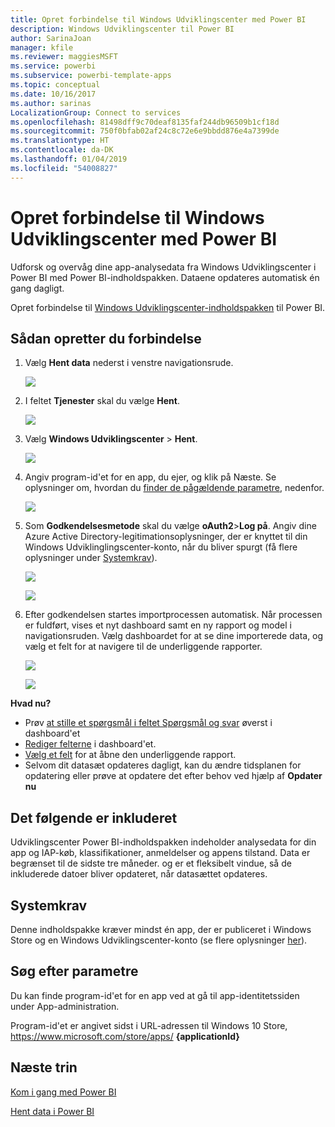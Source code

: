 ```yaml
---
title: Opret forbindelse til Windows Udviklingscenter med Power BI
description: Windows Udviklingscenter til Power BI
author: SarinaJoan
manager: kfile
ms.reviewer: maggiesMSFT
ms.service: powerbi
ms.subservice: powerbi-template-apps
ms.topic: conceptual
ms.date: 10/16/2017
ms.author: sarinas
LocalizationGroup: Connect to services
ms.openlocfilehash: 81498dff9c70deaf8135faf244db96509b1cf18d
ms.sourcegitcommit: 750f0bfab02af24c8c72e6e9bbdd876e4a7399de
ms.translationtype: HT
ms.contentlocale: da-DK
ms.lasthandoff: 01/04/2019
ms.locfileid: "54008827"
---
```

# <a name="connect-to-windows-dev-center-with-power-bi"></a>Opret forbindelse til Windows Udviklingscenter med Power BI
Udforsk og overvåg dine app-analysedata fra Windows Udviklingscenter i Power BI med Power BI-indholdspakken. Dataene opdateres automatisk én gang dagligt.

Opret forbindelse til [Windows Udviklingscenter-indholdspakken](https://app.powerbi.com/getdata/services/devcenter) til Power BI.

## <a name="how-to-connect"></a>Sådan opretter du forbindelse
1. Vælg **Hent data** nederst i venstre navigationsrude.
   
   ![](media/service-connect-to-windows-dev-center/getdata.png)
2. I feltet **Tjenester** skal du vælge **Hent**.
   
   ![](media/service-connect-to-windows-dev-center/services.png)
3. Vælg **Windows Udviklingscenter** \>  **Hent**.
   
   ![](media/service-connect-to-windows-dev-center/windowsdev.png)
4. Angiv program-id'et for en app, du ejer, og klik på Næste. Se oplysninger om, hvordan du [finder de pågældende parametre](#FindingParams), nedenfor.
   
   ![](media/service-connect-to-windows-dev-center/params.png)
5. Som **Godkendelsesmetode** skal du vælge **oAuth2**\>**Log på**. Angiv dine Azure Active Directory-legitimationsoplysninger, der er knyttet til din Windows Udviklinglingscenter-konto, når du bliver spurgt (få flere oplysninger under [Systemkrav](#Requirements)).
   
    ![](media/service-connect-to-windows-dev-center/creds.png)
   
    ![](media/service-connect-to-windows-dev-center/creds2.png)
6. Efter godkendelsen startes importprocessen automatisk. Når processen er fuldført, vises et nyt dashboard samt en ny rapport og model i navigationsruden. Vælg dashboardet for at se dine importerede data, og vælg et felt for at navigere til de underliggende rapporter.
   
    ![](media/service-connect-to-windows-dev-center/dashboard.png)
   
    ![](media/service-connect-to-windows-dev-center/report.png)

**Hvad nu?**

* Prøv [at stille et spørgsmål i feltet Spørgsmål og svar](consumer/end-user-q-and-a.md) øverst i dashboard'et
* [Rediger felterne](service-dashboard-edit-tile.md) i dashboard'et.
* [Vælg et felt](consumer/end-user-tiles.md) for at åbne den underliggende rapport.
* Selvom dit datasæt opdateres dagligt, kan du ændre tidsplanen for opdatering eller prøve at opdatere det efter behov ved hjælp af **Opdater nu**

## <a name="whats-included"></a>Det følgende er inkluderet
Udviklingscenter Power BI-indholdspakken indeholder analysedata for din app og IAP-køb, klassifikationer, anmeldelser og appens tilstand. Data er begrænset til de sidste tre måneder. og er et fleksibelt vindue, så de inkluderede datoer bliver opdateret, når datasættet opdateres.

<a name="Requirements"></a>

## <a name="system-requirements"></a>Systemkrav
Denne indholdspakke kræver mindst én app, der er publiceret i Windows Store og en Windows Udviklingscenter-konto (se flere oplysninger [her](https://msdn.microsoft.com/windows/uwp/publish/manage-account-users)).

<a name="FindingParams"></a>

## <a name="finding-parameters"></a>Søg efter parametre
Du kan finde program-id'et for en app ved at gå til app-identitetssiden under App-administration.

Program-id'et er angivet sidst i URL-adressen til Windows 10 Store, https://www.microsoft.com/store/apps/ **{applicationId}**

## <a name="next-steps"></a>Næste trin
[Kom i gang med Power BI](service-get-started.md)

[Hent data i Power BI](service-get-data.md)

